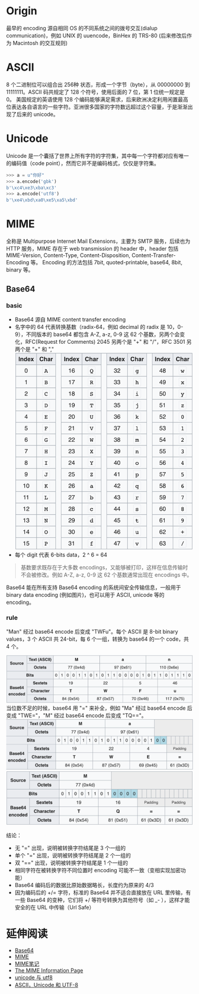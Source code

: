 # Origin
最早的 encoding 源自相同 OS 的不同系统之间的拨号交互(dialup communication)，例如 UNIX 的 uuencode，BinHex 的 TRS-80 (后来修改后作为 Macintosh 的交互规则)

# ASCII
8 个二进制位可以组合出 256种 状态，形成一个字节（byte），从 00000000 到 11111111。ASCII 码共规定了 128 个符号，使用后面的 7 位，第 1 位统一规定是 0。
美国规定的英语使用 128 个编码能够满足需求，后来欧洲决定利用闲置最高位表达各自语言的一些字符。亚洲很多国家的字符数远超过这个容量，于是渐渐出现了后来的 unicode。

# Unicode
Unicode 是一个囊括了世界上所有字符的字符集，其中每一个字符都对应有唯一的编码值（code point），然而它并不是编码格式，仅仅是字符集。
```python
>>> a = u"你好"
>>> a.encode('gbk')
b'\xc4\xe3\xba\xc3'
>>> a.encode('utf8')
b'\xe4\xbd\xa0\xe5\xa5\xbd'
```

# MIME
全称是 Multipurpose Internet Mail Extensions，主要为 SMTP 服务，后续也为 HTTP 服务，MIME 存在于 web transmission 的 header 中，header 包括 MIME-Version, Content-Type, Content-Disposition, Content-Transfer-Encoding 等。
Encoding 的方法包括 7bit, quoted-printable, base64, 8bit, binary 等。
## Base64
### basic
* Base64 源自 MIME content transfer encoding
* 名字中的 64 代表转换基数（radix-64，例如 decimal 的 radix 是 10，0-9），不同版本的 base64 都包含 A-Z, a-z, 0-9 这 62 个基数，另两个会变化，RFC(Request for Comments) 2045 另两个是 "+" 和 "/"，RFC 3501 另两个是 "+" 和 ","
![](https://raw.githubusercontent.com/Sisyphus235/markdownPic/master/20190123124353.png)
* 每个 digit 代表 6-bits data，2 ^ 6 = 64 

> 基数要求既存在于大多数 encodings，又能够被打印，这样在信息传输时不会被修改。例如 A-Z, a-z, 0-9 这 62 个基数通常出现在 encodings 中。

Base64 能在所有支持 Base64 encoding 的系统间安全传输信息，一般用于 binary data encoding (例如图片)，也可以用于 ASCII, unicode 等的 encoding。

### rule
"Man" 经过 base64 encode 后变成 "TWFu"。每个 ASCII 是 8-bit binary values，3 个 ASCII 共 24-bit，每 6 个一组，转换为 base64 的一个 code，共 4 个。

![](https://raw.githubusercontent.com/Sisyphus235/markdownPic/master/20190123125654.png)
当位数不足的时候，base64 用 "=" 来补全，例如 "Ma" 经过 base64 encode 后变成 "TWE="，"M" 经过 base64 encode 后变成 "TQ=="。
![](https://raw.githubusercontent.com/Sisyphus235/markdownPic/master/20190123130119.png)
![](https://raw.githubusercontent.com/Sisyphus235/markdownPic/master/20190123130500.png)

结论：
* 无 "=" 出现，说明被转换字符结尾是 3 个一组的
* 单个 "=" 出现，说明被转换字符结尾是 2 个一组的
* 双 "==" 出现，说明被转换字符结尾是 1 个一组的
* 相同字符在被转换字符不同位置时 encoding 可能不一致（变相实现加密功能）
* Base64 编码后的数据比原始数据略长，长度约为原来的 4/3
* 因为编码后的 +/= 字符，标准的 Base64 并不适合直接放在 URL 里传输，有一些 Base64 的变种，它们将 +/ 等符号转换为其他符号（如 _- ），这样才能安全的在 URL 中传输（Url Safe）

# 延伸阅读
* [Base64](https://en.wikipedia.org/wiki/Base64#MIME)
* [MIME](https://en.wikipedia.org/wiki/MIME#Content-Transfer-Encoding)
* [MIME笔记](http://www.ruanyifeng.com/blog/2008/06/mime.html)
* [The MIME Information Page](http://www.hunnysoft.com/mime/index.htm)
* [unicode 与 utf8](https://foofish.net/unicode_utf-8.html)
* [ASCII，Unicode 和 UTF-8](http://www.ruanyifeng.com/blog/2007/10/ascii_unicode_and_utf-8.html)